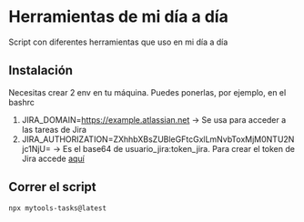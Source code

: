 # Herramientas de mi día a día

Script con diferentes herramientas que uso en mi día a día

## Instalación

Necesitas crear 2 env en tu máquina. Puedes ponerlas, por ejemplo, en el bashrc

1. JIRA_DOMAIN=https://example.atlassian.net -> Se usa para acceder a las tareas de Jira
2. JIRA_AUTHORIZATION=ZXhhbXBsZUBleGFtcGxlLmNvbToxMjM0NTU2Njc1NjU= -> Es el base64 de usuario_jira:token_jira. Para crear el token de Jira accede [aquí](https://id.atlassian.com/manage-profile/security/api-tokens)

## Correr el script

```
npx mytools-tasks@latest
```
